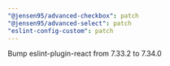 ```yaml
---
"@jensen95/advanced-checkbox": patch
"@jensen95/advanced-select": patch
"eslint-config-custom": patch
---
```


Bump eslint-plugin-react from 7.33.2 to 7.34.0

